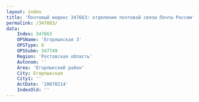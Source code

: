 ```yaml
---
layout: index
title: 'Почтовый индекс 347663: отделение почтовой связи Почты России'
permalink: /347663/
data:
    Index: 347663
    OPSName: 'Егорлыкская 3'
    OPSType: О
    OPSSubm: 347749
    Region: 'Ростовская область'
    Autonom: ''
    Area: 'Егорлыкский район'
    City: Егорлыкская
    City1: ''
    ActDate: '20070214'
    IndexOld: ''
---
```

